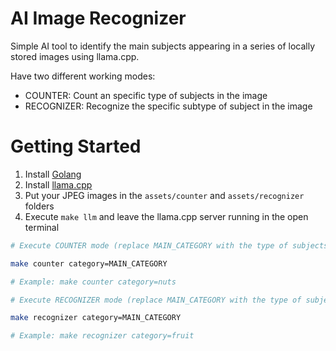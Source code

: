 # AI Image Recognizer

Simple AI tool to identify the main subjects appearing in a series of locally stored images using llama.cpp.

Have two different working modes:

- COUNTER: Count an specific type of subjects in the image
- RECOGNIZER: Recognize the specific subtype of subject in the image

# Getting Started

1. Install [Golang](https://go.dev/doc/install)
1. Install [llama.cpp](https://github.com/ggml-org/llama.cpp)
1. Put your JPEG images in the `assets/counter` and `assets/recognizer` folders
1. Execute `make llm` and leave the llama.cpp server running in the open terminal

```bash
# Execute COUNTER mode (replace MAIN_CATEGORY with the type of subjects in the images)

make counter category=MAIN_CATEGORY

# Example: make counter category=nuts
```

```bash
# Execute RECOGNIZER mode (replace MAIN_CATEGORY with the type of subjects in the images)

make recognizer category=MAIN_CATEGORY

# Example: make recognizer category=fruit
```
